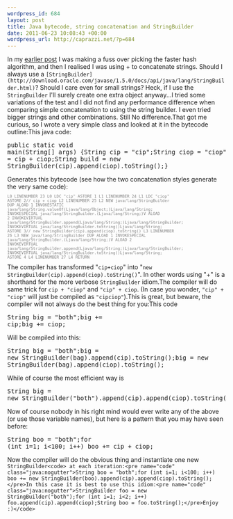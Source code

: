 ```yaml
--- 
wordpress_id: 684
layout: post
title: Java bytecode, string concatenation and StringBuilder
date: 2011-06-23 10:08:43 +00:00
wordpress_url: http://caprazzi.net/?p=684
---
```

In my [earlier post](http://caprazzi.net/posts/evaluating-relative-speed-of-java-digest-hashing-algorithms/) I was making a fuss over picking the faster hash algorithm, and then I realised I was using + to concatenate strings. Should I always use a ``[StringBuilder](http://download.oracle.com/javase/1.5.0/docs/api/java/lang/StringBuilder.html)``? Should I care even for small strings? Heck, if I use the ``StringBuilder`` I'll surely create one extra object anyway...I tried some variations of the test and I did not find any performance difference when comparing simple concatenation to using the string builder. I even tried bigger strings and other combinations. Still No difference.That got me curious, so I wrote a very simple class and looked at it in the bytecode outline:This java code:<pre name="code" class="java:nogutter">public static void main(String[] args) {String cip = "cip";String ciop = "ciop";String plus = cip + ciop;String build = new StringBuilder(cip).append(ciop).toString();}</pre>Generates this bytecode (see how the two concatenation styles generate the very same code):<pre name="code" class="java:nogutter" style="font-size:x-small; color: gray;">  L0    LINENUMBER 23 L0    LDC "cip"    ASTORE 1   L1    LINENUMBER 24 L1    LDC "ciop"    ASTORE 2// cip + ciop   L2    LINENUMBER 25 L2    NEW java/lang/StringBuilder    DUP    ALOAD 1    INVOKESTATIC java/lang/String.valueOf(Ljava/lang/Object;)Ljava/lang/String;    INVOKESPECIAL java/lang/StringBuilder.<init>(Ljava/lang/String;)V    ALOAD 2    INVOKEVIRTUAL java/lang/StringBuilder.append(Ljava/lang/String;)Ljava/lang/StringBuilder;    INVOKEVIRTUAL java/lang/StringBuilder.toString()Ljava/lang/String;    ASTORE 3// new StringBuilder(cip).append(ciop).toString()   L3    LINENUMBER 26 L3    NEW java/lang/StringBuilder    DUP    ALOAD 1    INVOKESPECIAL java/lang/StringBuilder.<init>(Ljava/lang/String;)V    ALOAD 2    INVOKEVIRTUAL java/lang/StringBuilder.append(Ljava/lang/String;)Ljava/lang/StringBuilder;    INVOKEVIRTUAL java/lang/StringBuilder.toString()Ljava/lang/String;    ASTORE 4   L4    LINENUMBER 27 L4    RETURN</init></init></pre>The compiler has transformed "``cip+ciop``" into "``new StringBuilder(cip).append(ciop).toString()``". In other words using "+" is a shorthand for the more verbose ``StringBuilder`` idiom.The compiler will do same trick for ``cip + "ciop"`` and ``"cip" + ciop``. (In case you wonder, ``"cip" + "ciop"`` will just be compiled as ``"cipciop"``).This is great, but beware, the compiler will not always do the best thing for you:This code<pre name="code" class="java:nogutter">String big = "both";big += cip;big += ciop;</pre>Will be compiled into this:<pre name="code" class="java:nogutter">String big = "both";big = new StringBuilder(bag).append(cip).toString();big = new StringBuilder(bag).append(ciop).toString();</pre>While of course the most efficient way is<pre name="code" class="java:nogutter">String big = new StringBuilder("both").append(cip).append(ciop).toString()</pre>Now of course nobody in his right mind would ever write any of the above (or use those variable names), but here is a pattern that you may have seen before:<pre name="code" class="java:nogutter">String boo = "both";for (int i=1; i<100; i++)     boo += cip + ciop;</pre>Now the compiler will do the obvious thing and instantiate one new ``StringBuilder<code> at each iteration:<pre name="code" class="java:nogutter">String boo = "both";for (int i=1; i<100; i++)     boo += new StringBuilder(boo).append(cip).append(ciop).toString();</pre>In this case it is best to use this idiom:<pre name="code" class="java:nogutter">StringBuilder foo = new StringBuilder("both");for (int i=1; i<2; i++)    foo.append(cip).append(ciop);String boo = foo.toString();</pre>Enjoy :)</code>``
